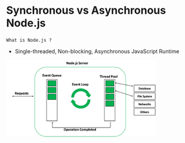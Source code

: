 # Synchronous vs Asynchronous Node.js

`What is Node.js ?`

- Single-threaded, Non-blocking, Asynchronous JavaScript Runtime

<a href="https://www.geeksforgeeks.org/node-js-event-loop/">
    <img src="image/nodejs1.png" alt="Node.js Image 1" width=400>
</a>
